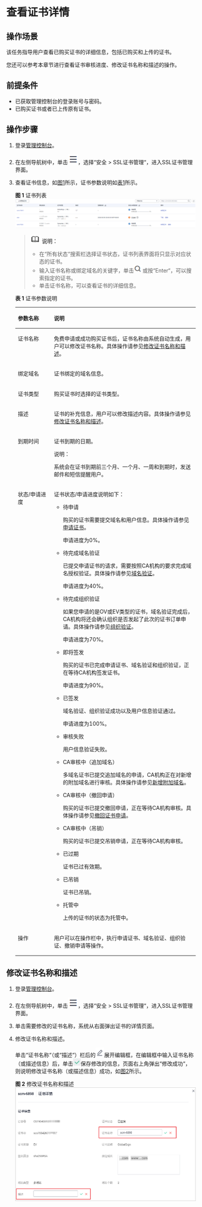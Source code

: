 # 查看证书详情<a name="ZH-CN_TOPIC_0110866182"></a>

## 操作场景<a name="section24085427155358"></a>

该任务指导用户查看已购买证书的详细信息，包括已购买和上传的证书。

您还可以参考本章节进行查看证书审核进度、修改证书名称和描述的操作。

## 前提条件<a name="section556861155951"></a>

-   已获取管理控制台的登录账号与密码。
-   已购买证书或者已上传原有证书。

## 操作步骤<a name="section408105191602"></a>

1.  登录[管理控制台](https://console.huaweicloud.com/)。
2.  在左侧导航树中，单击![](figures/icon-servicelist.png)，选择“安全  \>  SSL证书管理“，进入SSL证书管理界面。
3.  查看证书信息，如[图1](#fig1864632765513)所示，证书参数说明如[表1](#table1731752125212)所示。

    **图 1**  证书列表<a name="fig1864632765513"></a>  
    ![](figures/证书列表.png "证书列表")

    >![](public_sys-resources/icon-note.gif) **说明：**   
    >-   在“所有状态“搜索栏选择证书状态，证书列表界面将只显示对应状态的证书。  
    >-   输入证书名称或绑定域名的关键字，单击![](figures/icon-search.png)或按“Enter“，可以搜索指定的证书。  
    >-   单击证书名称，可以查看证书的详细信息。  

    **表 1**  证书参数说明

    <a name="table1731752125212"></a>
    <table><thead align="left"><tr id="row17485275216"><th class="cellrowborder" valign="top" width="20%" id="mcps1.2.3.1.1"><p id="p12414527529"><a name="p12414527529"></a><a name="p12414527529"></a>参数名称</p>
    </th>
    <th class="cellrowborder" valign="top" width="80%" id="mcps1.2.3.1.2"><p id="p4410529525"><a name="p4410529525"></a><a name="p4410529525"></a>说明</p>
    </th>
    </tr>
    </thead>
    <tbody><tr id="row641052195214"><td class="cellrowborder" valign="top" width="20%" headers="mcps1.2.3.1.1 "><p id="p124352105219"><a name="p124352105219"></a><a name="p124352105219"></a>证书名称</p>
    </td>
    <td class="cellrowborder" valign="top" width="80%" headers="mcps1.2.3.1.2 "><p id="p20405216521"><a name="p20405216521"></a><a name="p20405216521"></a>免费申请或成功购买证书后，证书名称由系统自动生成，用户可以修改证书名称。具体操作请参见<a href="#section7550844182213">修改证书名称和描述</a>。</p>
    </td>
    </tr>
    <tr id="row1445217527"><td class="cellrowborder" valign="top" width="20%" headers="mcps1.2.3.1.1 "><p id="p3425265210"><a name="p3425265210"></a><a name="p3425265210"></a>绑定域名</p>
    </td>
    <td class="cellrowborder" valign="top" width="80%" headers="mcps1.2.3.1.2 "><p id="p341523520"><a name="p341523520"></a><a name="p341523520"></a>证书绑定的域名信息。</p>
    </td>
    </tr>
    <tr id="row141252195216"><td class="cellrowborder" valign="top" width="20%" headers="mcps1.2.3.1.1 "><p id="p4425211525"><a name="p4425211525"></a><a name="p4425211525"></a>证书类型</p>
    </td>
    <td class="cellrowborder" valign="top" width="80%" headers="mcps1.2.3.1.2 "><p id="p97320516115"><a name="p97320516115"></a><a name="p97320516115"></a>购买证书时选择的证书类型。</p>
    </td>
    </tr>
    <tr id="row14417521521"><td class="cellrowborder" valign="top" width="20%" headers="mcps1.2.3.1.1 "><p id="p141652165214"><a name="p141652165214"></a><a name="p141652165214"></a>描述</p>
    </td>
    <td class="cellrowborder" valign="top" width="80%" headers="mcps1.2.3.1.2 "><p id="p194155220527"><a name="p194155220527"></a><a name="p194155220527"></a>证书的补充信息，用户可以修改描述内容。具体操作请参见<a href="#section7550844182213">修改证书名称和描述</a>。</p>
    </td>
    </tr>
    <tr id="row18681853135313"><td class="cellrowborder" valign="top" width="20%" headers="mcps1.2.3.1.1 "><p id="p146811753105318"><a name="p146811753105318"></a><a name="p146811753105318"></a>到期时间</p>
    </td>
    <td class="cellrowborder" valign="top" width="80%" headers="mcps1.2.3.1.2 "><p id="p26811753125317"><a name="p26811753125317"></a><a name="p26811753125317"></a>证书到期的日期。</p>
    <div class="note" id="note5523451143012"><a name="note5523451143012"></a><a name="note5523451143012"></a><span class="notetitle"> 说明： </span><div class="notebody"><p id="p0523151113011"><a name="p0523151113011"></a><a name="p0523151113011"></a>系统会在证书到期前三个月、一个月、一周和到期时，发送邮件和短信提醒用户。</p>
    </div></div>
    </td>
    </tr>
    <tr id="row034581514542"><td class="cellrowborder" valign="top" width="20%" headers="mcps1.2.3.1.1 "><p id="p123451715185416"><a name="p123451715185416"></a><a name="p123451715185416"></a>状态/申请进度</p>
    </td>
    <td class="cellrowborder" valign="top" width="80%" headers="mcps1.2.3.1.2 "><p id="p1275612415912"><a name="p1275612415912"></a><a name="p1275612415912"></a>证书状态/申请进度说明如下：</p>
    <a name="ul39355114576"></a><a name="ul39355114576"></a><ul id="ul39355114576"><li>待申请<p id="p173454865117"><a name="p173454865117"></a><a name="p173454865117"></a>购买的证书需要提交域名和用户信息。具体操作请参见<a href="https://support.huaweicloud.com/qs-scm/scm_07_0003.html" target="_blank" rel="noopener noreferrer">申请证书</a>。</p>
    <p id="p71141114421"><a name="p71141114421"></a><a name="p71141114421"></a>申请进度为0%。</p>
    </li><li>待完成域名验证<p id="p1093315485583"><a name="p1093315485583"></a><a name="p1093315485583"></a>已提交申请证书的请求，需要按照CA机构的要求完成域名授权验证。具体操作请参见<a href="https://support.huaweicloud.com/qs-scm/scm_07_0004.html" target="_blank" rel="noopener noreferrer">域名验证</a>。</p>
    <p id="p123191539105619"><a name="p123191539105619"></a><a name="p123191539105619"></a>申请进度为40%。</p>
    </li><li>待完成组织验证<p id="p10697812124419"><a name="p10697812124419"></a><a name="p10697812124419"></a>如果您申请的是OV或EV类型的证书，域名验证完成后，CA机构将还会确认组织是否发起了此次的证书订单申请。具体操作请参见<a href="https://support.huaweicloud.com/qs-scm/scm_07_0005.html" target="_blank" rel="noopener noreferrer">组织验证</a>。</p>
    <p id="p72051145165612"><a name="p72051145165612"></a><a name="p72051145165612"></a>申请进度为70%。</p>
    </li><li>即将签发<p id="p676212281211"><a name="p676212281211"></a><a name="p676212281211"></a>购买的证书已完成申请证书、域名验证和组织验证，正在等待CA机构签发证书。</p>
    <p id="p2506126174314"><a name="p2506126174314"></a><a name="p2506126174314"></a>申请进度为90%。</p>
    </li><li>已签发<p id="p15156155684914"><a name="p15156155684914"></a><a name="p15156155684914"></a>域名验证、组织验证成功以及用户信息验证通过。</p>
    <p id="p5112105735615"><a name="p5112105735615"></a><a name="p5112105735615"></a>申请进度为100%。</p>
    </li><li>审核失败<p id="p21226490577"><a name="p21226490577"></a><a name="p21226490577"></a>用户信息验证失败。</p>
    </li><li>CA审核中（追加域名）<p id="p9715162017577"><a name="p9715162017577"></a><a name="p9715162017577"></a>多域名证书已提交追加域名的申请，CA机构正在对新增的附加域名进行审核。具体操作请参见<a href="新增附加域名.md">新增附加域名</a>。</p>
    </li><li>CA审核中（撤回申请）<p id="p4805142810582"><a name="p4805142810582"></a><a name="p4805142810582"></a>购买的证书已提交撤回申请，正在等待CA机构审核。具体操作请参见<a href="撤回证书申请.md">撤回证书申请</a>。</p>
    </li><li>CA审核中（吊销）<p id="p4193203014583"><a name="p4193203014583"></a><a name="p4193203014583"></a>购买的证书已提交吊销申请，正在等待CA机构审核。</p>
    </li><li>已过期<p id="p17432151165218"><a name="p17432151165218"></a><a name="p17432151165218"></a>证书已过有效期。</p>
    </li><li>已吊销<p id="p83397343533"><a name="p83397343533"></a><a name="p83397343533"></a>证书已吊销。</p>
    </li><li>托管中<p id="p13842212232"><a name="p13842212232"></a><a name="p13842212232"></a>上传的证书的状态为托管中。</p>
    </li></ul>
    </td>
    </tr>
    <tr id="row1450415155182"><td class="cellrowborder" valign="top" width="20%" headers="mcps1.2.3.1.1 "><p id="p125041615151820"><a name="p125041615151820"></a><a name="p125041615151820"></a>操作</p>
    </td>
    <td class="cellrowborder" valign="top" width="80%" headers="mcps1.2.3.1.2 "><p id="p450551531817"><a name="p450551531817"></a><a name="p450551531817"></a>用户可以在操作栏中，执行申请证书、域名验证、组织验证、撤销申请等操作。</p>
    </td>
    </tr>
    </tbody>
    </table>


## 修改证书名称和描述<a name="section7550844182213"></a>

1.  登录[管理控制台](https://console.huaweicloud.com/)。
2.  在左侧导航树中，单击![](figures/icon-servicelist.png)，选择“安全  \>  SSL证书管理“，进入SSL证书管理界面。

1.  单击需要修改的证书名称，系统从右面弹出证书的详情页面。
2.  修改证书名称和描述。

    单击“证书名称“（或“描述“）栏后的![](figures/icon-edit.png)展开编辑框，在编辑框中输入证书名称（或描述信息）后，单击![](figures/icon-complete.png)保存修改的信息，页面右上角弹出“修改成功“，则说明修改证书名称（或描述信息）成功，如[图2](#fig989510710273)所示。

    **图 2**  修改证书名称和描述<a name="fig989510710273"></a>  
    ![](figures/修改证书名称和描述.png "修改证书名称和描述")


